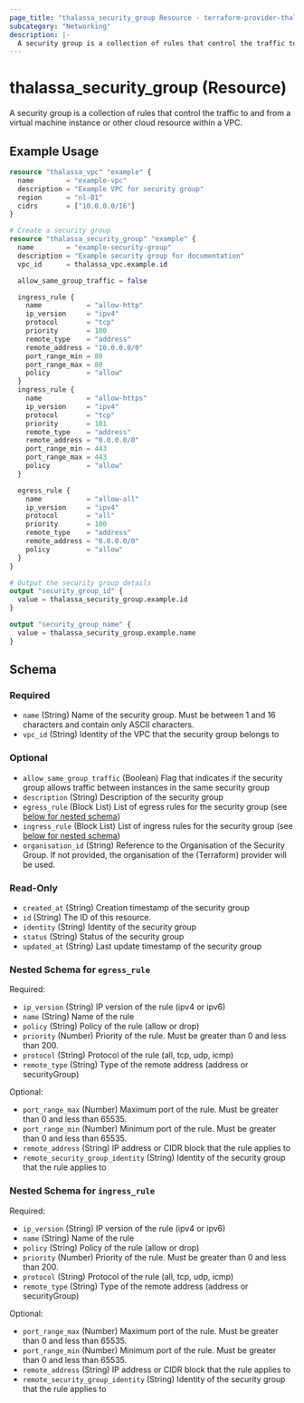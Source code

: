 ```yaml
---
page_title: "thalassa_security_group Resource - terraform-provider-thalassa"
subcategory: "Networking"
description: |-
  A security group is a collection of rules that control the traffic to and from a virtual machine instance or other cloud resource within a VPC.
---
```


# thalassa_security_group (Resource)

A security group is a collection of rules that control the traffic to and from a virtual machine instance or other cloud resource within a VPC.

## Example Usage

```terraform
resource "thalassa_vpc" "example" {
  name        = "example-vpc"
  description = "Example VPC for security group"
  region      = "nl-01"
  cidrs       = ["10.0.0.0/16"]
}

# Create a security group
resource "thalassa_security_group" "example" {
  name        = "example-security-group"
  description = "Example security group for documentation"
  vpc_id      = thalassa_vpc.example.id

  allow_same_group_traffic = false

  ingress_rule {
    name           = "allow-http"
    ip_version     = "ipv4"
    protocol       = "tcp"
    priority       = 100
    remote_type    = "address"
    remote_address = "10.0.0.0/0"
    port_range_min = 80
    port_range_max = 80
    policy         = "allow"
  }
  ingress_rule {
    name           = "allow-https"
    ip_version     = "ipv4"
    protocol       = "tcp"
    priority       = 101
    remote_type    = "address"
    remote_address = "0.0.0.0/0"
    port_range_min = 443
    port_range_max = 443
    policy         = "allow"
  }

  egress_rule {
    name           = "allow-all"
    ip_version     = "ipv4"
    protocol       = "all"
    priority       = 100
    remote_type    = "address"
    remote_address = "0.0.0.0/0"
    policy         = "allow"
  }
}

# Output the security group details
output "security_group_id" {
  value = thalassa_security_group.example.id
}

output "security_group_name" {
  value = thalassa_security_group.example.name
}
```
<!-- schema generated by tfplugindocs -->
## Schema

### Required

- `name` (String) Name of the security group. Must be between 1 and 16 characters and contain only ASCII characters.
- `vpc_id` (String) Identity of the VPC that the security group belongs to

### Optional

- `allow_same_group_traffic` (Boolean) Flag that indicates if the security group allows traffic between instances in the same security group
- `description` (String) Description of the security group
- `egress_rule` (Block List) List of egress rules for the security group (see [below for nested schema](#nestedblock--egress_rule))
- `ingress_rule` (Block List) List of ingress rules for the security group (see [below for nested schema](#nestedblock--ingress_rule))
- `organisation_id` (String) Reference to the Organisation of the Security Group. If not provided, the organisation of the (Terraform) provider will be used.

### Read-Only

- `created_at` (String) Creation timestamp of the security group
- `id` (String) The ID of this resource.
- `identity` (String) Identity of the security group
- `status` (String) Status of the security group
- `updated_at` (String) Last update timestamp of the security group

<a id="nestedblock--egress_rule"></a>
### Nested Schema for `egress_rule`

Required:

- `ip_version` (String) IP version of the rule (ipv4 or ipv6)
- `name` (String) Name of the rule
- `policy` (String) Policy of the rule (allow or drop)
- `priority` (Number) Priority of the rule. Must be greater than 0 and less than 200.
- `protocol` (String) Protocol of the rule (all, tcp, udp, icmp)
- `remote_type` (String) Type of the remote address (address or securityGroup)

Optional:

- `port_range_max` (Number) Maximum port of the rule. Must be greater than 0 and less than 65535.
- `port_range_min` (Number) Minimum port of the rule. Must be greater than 0 and less than 65535.
- `remote_address` (String) IP address or CIDR block that the rule applies to
- `remote_security_group_identity` (String) Identity of the security group that the rule applies to


<a id="nestedblock--ingress_rule"></a>
### Nested Schema for `ingress_rule`

Required:

- `ip_version` (String) IP version of the rule (ipv4 or ipv6)
- `name` (String) Name of the rule
- `policy` (String) Policy of the rule (allow or drop)
- `priority` (Number) Priority of the rule. Must be greater than 0 and less than 200.
- `protocol` (String) Protocol of the rule (all, tcp, udp, icmp)
- `remote_type` (String) Type of the remote address (address or securityGroup)

Optional:

- `port_range_max` (Number) Maximum port of the rule. Must be greater than 0 and less than 65535.
- `port_range_min` (Number) Minimum port of the rule. Must be greater than 0 and less than 65535.
- `remote_address` (String) IP address or CIDR block that the rule applies to
- `remote_security_group_identity` (String) Identity of the security group that the rule applies to

 